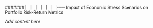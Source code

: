####### |   |   |   |   |   |   ├── Impact of Economic Stress Scenarios on Portfolio Risk-Return Metrics

*Add content here*
